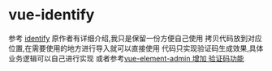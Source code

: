 # vue-identify
参考 [identify](https://github.com/sun-xd/identify)
原作者有详细介绍,我只是保留一份方便自己使用
拷贝代码放到对应位置,在需要使用的地方进行导入就可以直接使用
代码只实现验证码生成效果,具体业务逻辑可以自己进行实现
或者参考[vue-element-admin 增加 验证码功能]()
